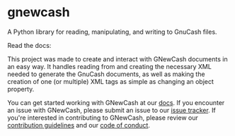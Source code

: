# gnewcash

A Python library for reading, manipulating, and writing to GnuCash files.

Read the docs: 

This project was made to create and interact with GNewCash documents in an easy way. It handles reading from and
creating the necessary XML needed to generate the GnuCash documents, as well as making the creation of one
(or multiple) XML tags as simple as changing an object property.

You can get started working with GNewCash at our [docs](https://pbromwelljr.github.io/gnewcash/). If you encounter an 
issue with GNewCash, please submit an issue to our [issue tracker](https://github.com/pbromwelljr/gnewcash/issues). If you're interested
in contributing to GNewCash, please review our [contribution guidelines](CONTRIBUTING.md) and our 
[code of conduct](CODE_OF_CONDUCT.md).